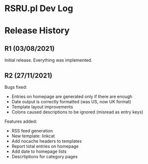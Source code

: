 RSRU.pl Dev Log
=================

# Release History

## R1 (03/08/2021)
Initial release. Everything was implemented.

## R2 (27/11/2021)
Bugs fixed:

- Entries on homepage are generated only if there are enough
- Date output is correctly formatted (was US, now UK format)
- Template layout improvements
- Colons caused descriptions to be ignored (misread as entry keys)

Features added:

- RSS feed generation
- New template: linkcat
- Add nocache headers to templates
- Report total entries on homepage
- Add date to homepage lists
- Descrtiptions for category pages
